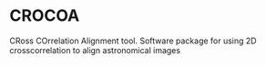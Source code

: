 # CROCOA
CRoss COrrelation Alignment tool. Software package for using 2D crosscorrelation to align astronomical images
